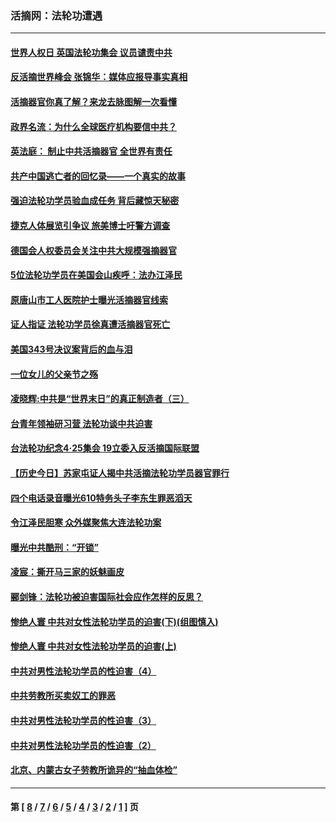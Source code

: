 ### 活摘网：法轮功遭遇
---
#### [世界人权日 英国法轮功集会 议员谴责中共](../../pages/nf5881/n13431763.md?01100430) 
#### [反活摘世界峰会 张锦华：媒体应报导事实真相](../../pages/nf5881/n13278502.md?01100430) 
#### [活摘器官你真了解？来龙去脉图解一次看懂](../../pages/nf5881/n13013820.md?01100430) 
#### [政界名流：为什么全球医疗机构要信中共？](../../pages/nf5881/n11945479.md?01100430) 
#### [英法庭： 制止中共活摘器官 全世界有责任](../../pages/nf5881/n11330691.md?01100430) 
#### [共产中国逃亡者的回忆录——一个真实的故事](../../pages/nf5881/n10918649.md?01100430) 
#### [强迫法轮功学员验血成任务 背后藏惊天秘密](../../pages/nf5881/n4252384.md?01100430) 
#### [捷克人体展览引争议 旅美博士吁警方调查](../../pages/nf5881/n9429187.md?01100430) 
#### [德国会人权委员会关注中共大规模强摘器官](../../pages/nf5881/n8418950.md?01100430) 
#### [5位法轮功学员在美国会山疾呼：法办江泽民](../../pages/nf5881/n8101519.md?01100430) 
#### [原唐山市工人医院护士曝光活摘器官线索](../../pages/nf5881/n8076384.md?01100430) 
#### [证人指证 法轮功学员徐真遭活摘器官死亡](../../pages/nf5881/n8042467.md?01100430) 
#### [美国343号决议案背后的血与泪](../../pages/nf5881/n8020684.md?01100430) 
#### [一位女儿的父亲节之殇](../../pages/nf5881/n8014122.md?01100430) 
#### [凌晓辉:中共是“世界末日”的真正制造者（三）](../../pages/nf5881/n4210333.md?01100430) 
#### [台青年领袖研习营 法轮功谈中共迫害](../../pages/nf5881/n4141857.md?01100430) 
#### [台法轮功纪念4‧25集会 19立委入反活摘国际联盟](../../pages/nf5881/n4141821.md?01100430) 
#### [【历史今日】苏家屯证人揭中共活摘法轮功学员器官罪行](../../pages/nf5881/n4135912.md?01100430) 
#### [四个电话录音曝光610特务头子李东生罪恶滔天](../../pages/nf5881/n4040060.md?01100430) 
#### [令江泽民胆寒 众外媒聚焦大连法轮功案](../../pages/nf5881/n3932671.md?01100430) 
#### [曝光中共酷刑：“开锁”](../../pages/nf5881/n3889373.md?01100430) 
#### [凌宸：撕开马三家的妖魅画皮](../../pages/nf5881/n3849369.md?01100430) 
#### [郦剑锋：法轮功被迫害国际社会应作怎样的反思？](../../pages/nf5881/n3824560.md?01100430) 
#### [惨绝人寰 中共对女性法轮功学员的迫害(下)(组图慎入)](../../pages/nf5881/n3816285.md?01100430) 
#### [惨绝人寰 中共对女性法轮功学员的迫害(上)](../../pages/nf5881/n3815374.md?01100430) 
#### [中共对男性法轮功学员的性迫害（4）](../../pages/nf5881/n3769144.md?01100430) 
#### [中共劳教所买卖奴工的罪恶](../../pages/nf5881/n3769378.md?01100430) 
#### [中共对男性法轮功学员的性迫害（3）](../../pages/nf5881/n3768231.md?01100430) 
#### [中共对男性法轮功学员的性迫害（2）](../../pages/nf5881/n3767211.md?01100430) 
#### [北京、内蒙古女子劳教所诡异的“抽血体检”](../../pages/nf5881/n3753158.md?01100430) 

---
#### 第 [ [8](./8.md?01100430) / [7](./7.md?01100430) / [6](./6.md?01100430) / [5](./5.md?01100430) / [4](./4.md?01100430) / [3](./3.md?01100430) / [2](./2.md?01100430) / [1](./1.md?01100430) ] 页
